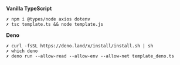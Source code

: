 __Vanilla TypeScript__
```
✗ npm i @types/node axios dotenv
✗ tsc template.ts && node template.js
```
__Deno__
```
✗ curl -fsSL https://deno.land/x/install/install.sh | sh
✗ which deno
✗ deno run --allow-read --allow-env --allow-net template_deno.ts
```
